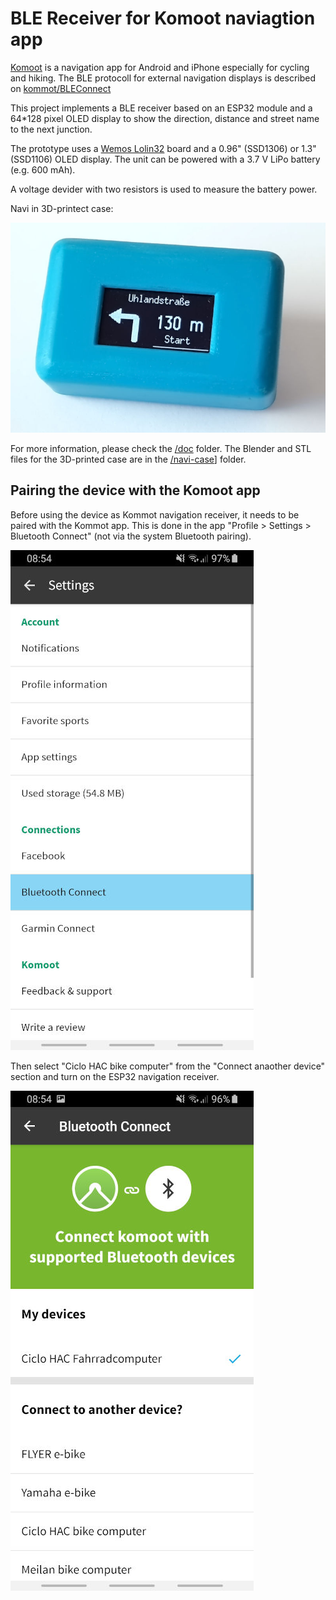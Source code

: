 # BLE Receiver for Komoot naviagtion app

[Komoot](https://www.komoot.de) is a navigation app for Android and iPhone especially for cycling and hiking. The BLE protocoll for external navigation displays is described on [kommot/BLEConnect](https://github.com/komoot/BLEConnect)

This project implements a BLE receiver based on an ESP32 module and a 64*128 pixel OLED display to show the direction, distance and street name to the next junction.

The prototype uses a [Wemos Lolin32](https://wiki.wemos.cc/products:lolin32:lolin32) board and a 0.96" (SSD1306) or 1.3" (SSD1106) OLED display. The unit can be powered with a 3.7 V LiPo battery (e.g. 600 mAh).

A voltage devider with two resistors is used to measure the battery power.

Navi in 3D-printect case:

![navi in 3d-printed case](/doc/navi-case.jpg)

For more information, please check the [/doc](/doc) folder.
The Blender and STL files for the 3D-printed case are in the [/navi-case](/navi-case)] folder.

## Pairing the device with the Komoot app

Before using the device as Kommot navigation receiver, it needs to be paired with the Kommot app.
This is done in the app "Profile > Settings > Bluetooth Connect" (not via the system Bluetooth pairing).

![navi in 3d-printed case](/doc/Komoot-app-settings.jpg)

Then select "Ciclo HAC bike computer" from the "Connect anaother device" section and turn on the ESP32 navigation receiver.

![navi in 3d-printed case](/doc/Komoot-app-pairing.jpg)
